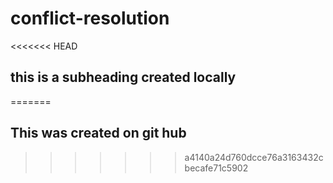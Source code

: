 # conflict-resolution
<<<<<<< HEAD

## this is a subheading created locally
=======
## This was created on git hub
>>>>>>> a4140a24d760dcce76a3163432cbecafe71c5902
